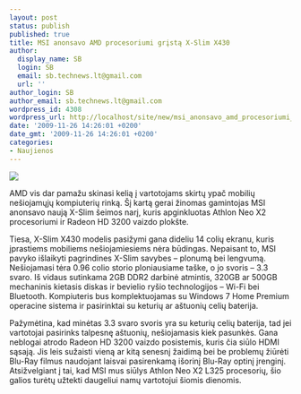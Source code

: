 ```yaml
---
layout: post
status: publish
published: true
title: MSI anonsavo AMD procesoriumi grįstą X-Slim X430
author:
  display_name: SB
  login: SB
  email: sb.technews.lt@gmail.com
  url: ''
author_login: SB
author_email: sb.technews.lt@gmail.com
wordpress_id: 4308
wordpress_url: http://localhost/site/new/msi_anonsavo_amd_procesoriumi_grista_xslim_x430/
date: '2009-11-26 14:26:01 +0200'
date_gmt: '2009-11-26 14:26:01 +0200'
categories:
- Naujienos
---
```

<div class="imgright"><img src="http://t0.gstatic.com/images?q=tbn:J7WIJBLeNI-IwM:http://3.bp.blogspot.com/_t0mU2ZwWL1I/Sh5l3p3cqRI/AAAAAAAAAqQ/sE7erDfSNOg/s320/msi-x-slim-x340-open.jpg"  /></div>
<p>AMD vis dar pamažu skinasi kelią į vartotojams skirtų ypač mobilių nešiojamųjų kompiuterių rinką. Šį kartą gerai žinomas gamintojas MSI anonsavo naują X-Slim šeimos narį, kuris apginkluotas Athlon Neo X2 procesoriumi ir Radeon HD 3200 vaizdo plokšte.</p>
<p>Tiesa, X-Slim X430 modelis pasižymi gana dideliu 14 colių ekranu, kuris įprastiems mobiliems nešiojamiesiems nėra būdingas. Nepaisant to, MSI pavyko išlaikyti pagrindines X-Slim savybes – plonumą bei lengvumą. Nešiojamasi tėra 0.96 colio storio ploniausiame taške, o jo svoris – 3.3 svaro. Iš vidaus sutinkama 2GB DDR2 darbinė atmintis, 320GB ar 500GB mechaninis kietasis diskas ir bevielio ryšio technologijos – Wi-Fi bei Bluetooth. Kompiuteris bus komplektuojamas su Windows 7 Home Premium operacine sistema ir pasirinktai su keturių ar aštuonių celių baterija.</p>
<p>Pažymėtina, kad minėtas 3.3 svaro svoris yra su keturių celių baterija, tad jei vartotojai pasirinks talpesnę aštuonių, nešiojamasis kiek pasunkės. Gana neblogai atrodo Radeon HD 3200 vaizdo posistemis, kuris čia siūlo HDMI sąsają. Jis leis sužaisti vieną ar kitą senesnį žaidimą bei be problemų žiūrėti Blu-Ray filmus naudojant laisvai pasirenkamą išorinį Blu-Ray optinį įrenginį. Atsižvelgiant į tai, kad MSI mus siūlys Athlon Neo X2 L325 procesorių, šio galios turėtų užtekti daugeliui namų vartotojui šiomis dienomis.<br /></p>

